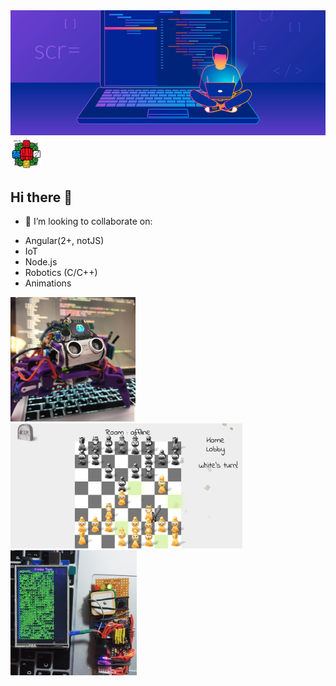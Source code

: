 
<img src="https://github.com/SkyWallkeRed/SkyWallkeRed/blob/master/developer-guide-blog-2.png" width="100%" height="200px">
<img src="https://github.com/SkyWallkeRed/SkyWallkeRed/blob/master/Screen%20Shot%202020-08-24%20at%2017.49.46.png?raw=true" width="50">

## Hi there 👋

 - 👯 I’m looking to collaborate on:
* Angular(2+, notJS)
* IoT
* Node.js 
* Robotics (C/C++)
* Animations

<p>
<img src="https://github.com/SkyWallkeRed/SkyWallkeRed/blob/master/Screen%20Shot%202020-08-24%20at%2011.15.32.png" width="200">
<img src="https://github.com/SkyWallkeRed/SkyWallkeRed/blob/master/Screen%20Shot%202020-08-24%20at%2011.20.45.png" width="371">
<img src="https://github.com/SkyWallkeRed/SkyWallkeRed/blob/master/Screen%20Shot%202020-08-24%20at%2011.44.19.png" width="202">
<!-- <img src="https://github.com/SkyWallkeRed/SkyWallkeRed/blob/master/WhatsApp%20Image%202020-08-24%20at%2017.42.57.jpeg?raw=true" width="200"> -->
</p>



<!--
**SkyWallkeRed/SkyWallkeRed** is a ✨ _special_ ✨ repository because its `README.md` (this file) appears on your GitHub profile.

Here are some ideas to get you started:

- 🔭 I’m currently working on ...
- 🌱 I’m currently learning ...
- 👯 I’m looking to collaborate on ...
- 🤔 I’m looking for help with ...
- 💬 Ask me about ...
- 📫 How to reach me: ...
- 😄 Pronouns: ...
- ⚡ Fun fact: ...
-->
